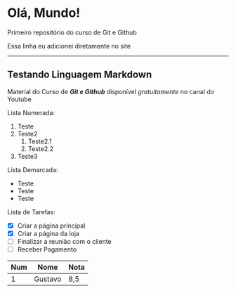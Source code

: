 # Olá, Mundo!
 Primeiro repositório do curso de Git e Github

Essa linha eu adicionei diretamente no site

***

## Testando Linguagem Markdown

Material do Curso de __*Git e Github*__ disponível *gratuitamente* no canal do Youtube

Lista Numerada:

1. Teste
1. Teste2
   1. Teste2.1
   1. Teste2.2
1. Teste3

Lista Demarcada:

- Teste
- Teste
- Teste

Lista de Tarefas:

- [x] Criar a página principal
- [x] Criar a página da loja
- [ ] Finalizar a reunião com o cliente
- [ ] Receber Pagamento

Num | Nome | Nota
---|---|---
1|Gustavo|8,5
